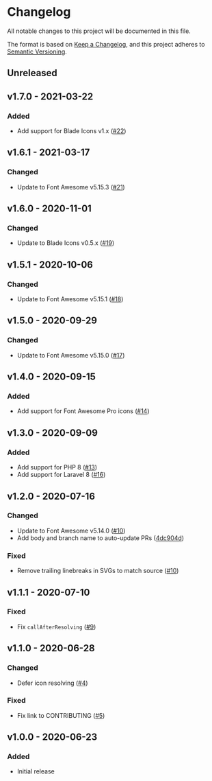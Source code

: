 # Changelog

All notable changes to this project will be documented in this file.

The format is based on [Keep a Changelog](https://keepachangelog.com), and this project adheres to [Semantic Versioning](https://semver.org).

## Unreleased

## v1.7.0 - 2021-03-22

### Added
- Add support for Blade Icons v1.x ([#22](https://github.com/owenvoke/blade-fontawesome/pull/22))

## v1.6.1 - 2021-03-17

### Changed
- Update to Font Awesome v5.15.3 ([#21](https://github.com/owenvoke/blade-fontawesome/pull/21))

## v1.6.0 - 2020-11-01

### Changed
- Update to Blade Icons v0.5.x ([#19](https://github.com/owenvoke/blade-fontawesome/pull/19))

## v1.5.1 - 2020-10-06

### Changed
- Update to Font Awesome v5.15.1 ([#18](https://github.com/owenvoke/blade-fontawesome/pull/18))

## v1.5.0 - 2020-09-29

### Changed
- Update to Font Awesome v5.15.0 ([#17](https://github.com/owenvoke/blade-fontawesome/pull/17))

## v1.4.0 - 2020-09-15

### Added
- Add support for Font Awesome Pro icons ([#14](https://github.com/owenvoke/blade-fontawesome/pull/14))

## v1.3.0 - 2020-09-09

### Added
- Add support for PHP 8 ([#13](https://github.com/owenvoke/blade-fontawesome/pull/13))
- Add support for Laravel 8 ([#16](https://github.com/owenvoke/blade-fontawesome/pull/16))

## v1.2.0 - 2020-07-16

### Changed
- Update to Font Awesome v5.14.0 ([#10](https://github.com/owenvoke/blade-fontawesome/pull/10))
- Add body and branch name to auto-update PRs ([4dc904d](https://github.com/owenvoke/blade-fontawesome/commit/4dc904d6069bf7eb5c9d122de080b15f830d87b2))

### Fixed
- Remove trailing linebreaks in SVGs to match source ([#10](https://github.com/owenvoke/blade-fontawesome/pull/10))

## v1.1.1 - 2020-07-10

### Fixed
- Fix `callAfterResolving` ([#9](https://github.com/owenvoke/blade-fontawesome/pull/9))

## v1.1.0 - 2020-06-28

### Changed
- Defer icon resolving ([#4](https://github.com/owenvoke/blade-fontawesome/pull/4))

### Fixed
- Fix link to CONTRIBUTING ([#5](https://github.com/owenvoke/blade-fontawesome/pull/5))

## v1.0.0 - 2020-06-23

### Added
- Initial release
